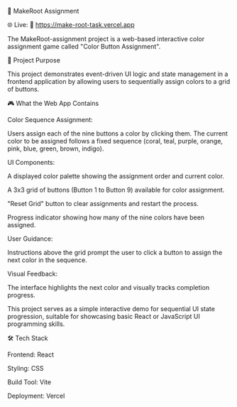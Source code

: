 📌 MakeRoot Assignment

🌐 Live: 🔗 https://make-root-task.vercel.app

The MakeRoot-assignment project is a web-based interactive color assignment game called "Color Button Assignment".

📖 Project Purpose

This project demonstrates event-driven UI logic and state management in a frontend application by allowing users to sequentially assign colors to a grid of buttons.

🎮 What the Web App Contains

Color Sequence Assignment:

Users assign each of the nine buttons a color by clicking them. The current color to be assigned follows a fixed sequence (coral, teal, purple, orange, pink, blue, green, brown, indigo).

UI Components:

A displayed color palette showing the assignment order and current color.

A 3x3 grid of buttons (Button 1 to Button 9) available for color assignment.

"Reset Grid" button to clear assignments and restart the process.

Progress indicator showing how many of the nine colors have been assigned.

User Guidance:

Instructions above the grid prompt the user to click a button to assign the next color in the sequence.

Visual Feedback:

The interface highlights the next color and visually tracks completion progress.

This project serves as a simple interactive demo for sequential UI state progression, suitable for showcasing basic React or JavaScript UI programming skills.

🛠️ Tech Stack

Frontend: React

Styling: CSS

Build Tool: Vite

Deployment: Vercel
